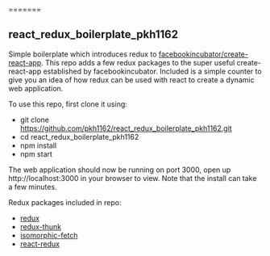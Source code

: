 =======
## react_redux_boilerplate_pkh1162
Simple boilerplate which introduces redux to [facebookincubator/create-react-app](https://github.com/facebookincubator/create-react-app). This repo adds a few redux packages to the super
useful create-react-app established by facebookincubator. Included is a simple counter to give you an idea of how redux can be used
with react to create a dynamic web application.

To use this repo, first clone it using:
  - git clone https://github.com/pkh1162/react_redux_boilerplate_pkh1162.git
  - cd react_redux_boilerplate_pkh1162
  - npm install
  - npm start

The web application should now be running on port 3000, open up http://localhost:3000 in your browser to view. Note that
the install can take a few minutes.


Redux packages included in repo:
  - [redux](https://www.npmjs.com/package/redux)          
  - [redux-thunk](https://www.npmjs.com/package/redux-thunk)
  - [isomorphic-fetch](https://www.npmjs.com/package/isomorphic-fetch)
  - [react-redux](https://www.npmjs.com/package/react-redux)
  
 


